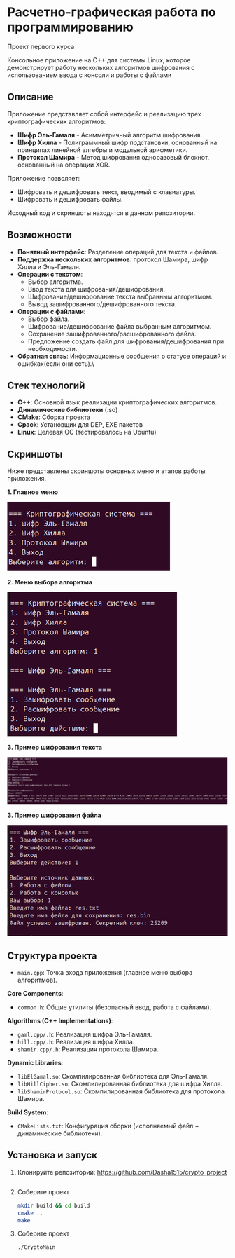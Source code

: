# Расчетно-графическая работа по программированию
Проект первого курса

Консольное приложение на С++ для системы Linux, которое демонстрирует работу нескольких алгоритмов шифрования с использованием ввода с консоли и работы с файлами


## Описание

Приложение представляет собой интерфейс и реализацию трех криптографических алгоритмов:

* **Шифр Эль-Гамаля** - Асимметричный алгоритм шифрования.
* **Шифр Хилла** - Полиграммный шифр подстановки, основанный на принципах линейной алгебры и модульной арифметики.
* **Протокол Шамира** - Метод шифрования одноразовый блокнот, основанный на операции XOR.

Приложение позволяет:
* Шифровать и дешифровать текст, вводимый с клавиатуры.
* Шифровать и дешифровать файлы.

Исходный код и скриншоты находятся в данном репозитории.

## Возможности

* **Понятный интерфейс**: Разделение операций для текста и файлов.
* **Поддержка нескольких алгоритмов**: протокол Шамира, шифр Хилла и Эль-Гамаля.
* **Операции с текстом**:
    * Выбор алгоритма.
    * Ввод текста для шифрования/дешифрования.
    * Шифрование/дешифрование текста выбранным алгоритмом.
    * Вывод зашифрованного/дешифрованного текста.
* **Операции с файлами**:
    * Выбор файла.
    * Шифрование/дешифрование файла выбранным алгоритмом.
    * Сохранение зашифрованного/расшифрованного файла.
    * Предложение создать файл для шифрования/дешифрования при необходимости.
* **Обратная связь**: Информационные сообщения о статусе операций и ошибках(если они есть).\

## Стек технологий

* **C++**: Основной язык реализации криптографических алгоритмов.
* **Динамические библиотеки** (.so)
* **CMake**: Сборка проекта
* **Cpack**: Установщик для DEP, EXE пакетов  
* **Linux**: Целевая ОС (тестировалось на Ubuntu)

##  Скриншоты

Ниже представлены скриншоты основных меню и этапов работы приложения.

**1. Главное меню**

![Главное меню](./photo/mainMenu.png)


**2. Меню выбора алгоритма**

![Меню выбора алгоритма](./photo/algorithms.png)


**3. Пример шифрования текста**

![Пример шифрования текста](./photo/text.png)


**3. Пример шифрования файла**

![Пример шифрования файла](./photo/file.png)



## Структура проекта

* `main.cpp`: Точка входа приложения (главное меню выбора алгоритмов).

**Core Components**:  
* `common.h`: Общие утилиты (безопасный ввод, работа с файлами).  

**Algorithms (C++ Implementations)**:  
* `gaml.cpp/.h`: Реализация шифра Эль-Гамаля.  
* `hill.cpp/.h`: Реализация шифра Хилла.  
* `shamir.cpp/.h`: Реализация протокола Шамира.  

**Dynamic Libraries**:  
* `libElGamal.so`: Скомпилированная библиотека для Эль-Гамаля.  
* `libHillCipher.so`: Скомпилированная библиотека для шифра Хилла.  
* `libShamirProtocol.so`: Скомпилированная библиотека для протокола Шамира.  

**Build System**:  
* `CMakeLists.txt`: Конфигурация сборки (исполняемый файл + динамические библиотеки).


## Установка и запуск

1.  Клонируйте репозиторий: https://github.com/Dasha1515/crypto_project
    ```bash
    
    ```
2.  Соберите проект
    ```bash
    mkdir build && cd build
    cmake ..
    make
    ```
3.  Соберите проект
    ```bash
    ./CryptoMain
    ```
